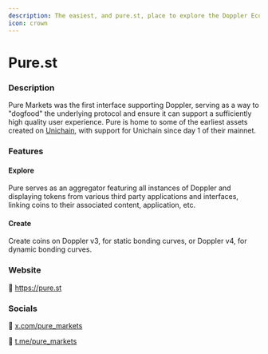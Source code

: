 ```yaml
---
description: The easiest, and pure.st, place to explore the Doppler Ecosystem.
icon: crown
---
```


# Pure.st

### Description

Pure Markets was the first interface supporting Doppler, serving as a way to "dogfood" the underlying protocol and ensure it can support a sufficiently high quality user experience. Pure is home to some of the earliest assets created on [Unichain](https://www.unichain.org/), with support for Unichain since day 1 of their mainnet.&#x20;

### Features

#### Explore

Pure serves as an aggregator featuring all instances of Doppler and displaying tokens from various third party applications and interfaces, linking coins to their associated content, application, etc.

#### Create

Create coins on Doppler v3, for static bonding curves, or Doppler v4, for dynamic bonding curves.

### Website

:link: [https://pure.st ](https://pure.st/)

### Socials

:link: [x.com/pure\_markets](https://x.com/pure_markets)&#x20;

:link: [t.me/pure\_markets](https://t.me/pure_markets)&#x20;

